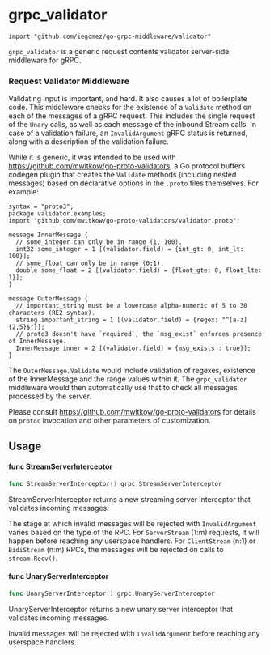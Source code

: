 # grpc_validator

    import "github.com/iegomez/go-grpc-middleware/validator"

`grpc_validator` is a generic request contents validator server-side middleware for
gRPC.


### Request Validator Middleware

Validating input is important, and hard. It also causes a lot of boilerplate code.
This middleware checks for the existence of a `Validate` method on each of the
messages of a gRPC request. This includes the single request of the `Unary`
calls, as well as each message of the inbound Stream calls. In case of a
validation failure, an `InvalidArgument` gRPC status is returned, along with
a description of the validation failure.

While it is generic, it was intended to be used with
https://github.com/mwitkow/go-proto-validators, a Go protocol buffers codegen
plugin that creates the `Validate` methods (including nested messages) based on
declarative options in the `.proto` files themselves. For example:

    syntax = "proto3";
    package validator.examples;
    import "github.com/mwitkow/go-proto-validators/validator.proto";

    message InnerMessage {
      // some_integer can only be in range (1, 100).
      int32 some_integer = 1 [(validator.field) = {int_gt: 0, int_lt: 100}];
      // some_float can only be in range (0;1).
      double some_float = 2 [(validator.field) = {float_gte: 0, float_lte: 1}];
    }

    message OuterMessage {
      // important_string must be a lowercase alpha-numeric of 5 to 30 characters (RE2 syntax).
      string important_string = 1 [(validator.field) = {regex: "^[a-z]{2,5}$"}];
      // proto3 doesn't have `required`, the `msg_exist` enforces presence of InnerMessage.
      InnerMessage inner = 2 [(validator.field) = {msg_exists : true}];
    }

The `OuterMessage.Validate` would include validation of regexes, existence of
the InnerMessage and the range values within it. The `grpc_validator` middleware
would then automatically use that to check all messages processed by the server.

Please consult https://github.com/mwitkow/go-proto-validators for details on
`protoc` invocation and other parameters of customization.

## Usage

#### func  StreamServerInterceptor

```go
func StreamServerInterceptor() grpc.StreamServerInterceptor
```
StreamServerInterceptor returns a new streaming server interceptor that
validates incoming messages.

The stage at which invalid messages will be rejected with `InvalidArgument`
varies based on the type of the RPC. For `ServerStream` (1:m) requests, it will
happen before reaching any userspace handlers. For `ClientStream` (n:1) or
`BidiStream` (n:m) RPCs, the messages will be rejected on calls to
`stream.Recv()`.

#### func  UnaryServerInterceptor

```go
func UnaryServerInterceptor() grpc.UnaryServerInterceptor
```
UnaryServerInterceptor returns a new unary server interceptor that validates
incoming messages.

Invalid messages will be rejected with `InvalidArgument` before reaching any
userspace handlers.
